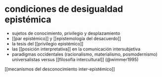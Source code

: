 # condiciones de desigualdad epistémica
- sujetos de conocimiento, privilegio y desplazamiento
- [[par epistémico]] y [[epistemología del desacuerdo]]
- la tesis del [[privilegio epistémico]]
- las [[posición interpretativa]] en la comunicación intersubjetiva
- paradigmas occidentales (racionalismo, materialismo, posmodernismo) universalistas versus [[filosofía intercultural]] (@wimmer1995)

[[mecanismos del desconocimiento inter-epistémico]]
